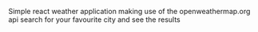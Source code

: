 Simple react weather application making use of the openweathermap.org api
search for your favourite city and see the results